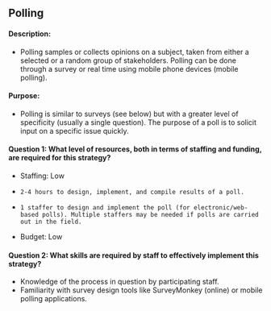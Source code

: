 ## Polling
#### Description: 
-  Polling samples or collects opinions on a subject, taken from either a selected or a random group of stakeholders. Polling can be done through a survey or real time using mobile phone devices (mobile polling).

#### Purpose:
-   Polling is similar to surveys (see below) but with a greater level of specificity (usually a single question). The purpose of a poll is to solicit input on a specific issue quickly.

#### Question 1: What level of resources, both in terms of staffing and funding, are required for this strategy?
-	Staffing: Low
  - 	2-4 hours to design, implement, and compile results of a poll.
  - 	1 staffer to design and implement the poll (for electronic/web-based polls). Multiple staffers may be needed if polls are carried out in the field. 
-	Budget: Low

#### Question 2: What skills are required by staff to effectively implement this strategy?
-	Knowledge of the process in question by participating staff.
-	Familiarity with survey design tools like SurveyMonkey (online) or mobile polling applications.


    